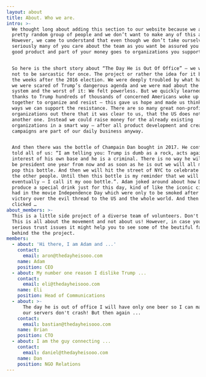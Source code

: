 ```yaml
---
layout: about
title: About. Who we are.
intro: >-
  We thought long about adding this section to our website because we are just a
  pretty random group of people and we don’t want to make any of this about us.
  However, we came to understand that even though we don’t take ourselves very
  seriously many of you care about the team as you want be assured you get a
  good product and part of your money goes to organizations you support. 


  So here is the short story about “The Day He is Out Of Office” – we will try
  not to be sarcastic for once. The project or rather the idea for it began in
  the weeks after the 2016 election. We were deeply troubled by what happened,
  we were scared of Trump’s dangerous agenda and we were mad about the rigged
  system and the worst of it: We felt powerless. But we quickly learned that
  thanks to Trump hundreds of thousands of concerned Americans woke up and came
  together to organize and resist – this gave us hope and made us think about
  ways we can support the resistance. There are so many great non-profit
  organizations out there that it was clear to us, that the US does not need
  another one. Instead we could raise money for the already existing
  organizations in a smart way – after all product development and creating
  campaigns are part of our daily business anyway. 


  And then there was the bottle of Champain Dan bought in 2017. He confidently
  told all of us: “I am telling you: Trump is dumb as a rock, acts against the
  interest of his own base and he is a criminal. There is no way he will still
  be president one year from now and as soon as he is out we will all meet to
  pop this bottle. And then we will hit the street of NYC to celebrate with all
  the other people. Until then this bottle is my reminder that we will win
  eventually – I call it my ooo bottle.”. Adam joked around about how Dan should
  produce a special drink just for this day, kind of like the iconic cigars they
  had in the movie Independence Day which were only to be smoked after the
  victory over the evil thread to the US and the whole world. And then it
  clicked …
about_members: >-
  This is a little side project of a diverse team of volunteers. Don't forget:
  This is all about the movement and not about us! However, in case you have
  serious trust issues it might help you to see some of the beutiful faces
  behind the the project.
members:
  - about: 'Hi there, I am Adam and ...'
    contact:
      email: aron@thedayheisooo.com
    name: Adam
    position: CEO
  - about: My number one reason I dislike Trump ...
    contact:
      email: eli@thedayheisooo.com
    name: Eli
    position: Head of Communications
  - about: >-
      The day he is out of office I will have only one beer so I can make sure
      our servers don't crash! But then again ...
    contact:
      email: bastian@thedayheisooo.com
    name: Brian
    position: CTO
  - about: I am the guy connecting ...
    contact:
      email: daniel@thedayheisooo.com
    name: Dan
    position: NGO Relations
---
```


